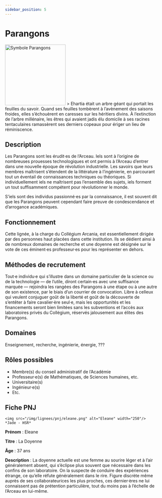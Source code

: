 ```yaml
---
sidebar_position: 5
---
```


# Parangons

<Columns>
  <Column className="col--3">
    <img src="/img/lignees/parangons.png" alt="Symbole Parangons" width="200"/>
  </Column>
  <Column>
> Ehartia était un arbre géant qui portait les feuilles du savoir. Quand ses feuilles tombèrent à l’avènement des saisons froides, elles s’échouèrent en caresses sur les héritiers divins. À l’extinction de l’arbre millénaire, les êtres qui avaient jadis élu domicile à ses racines tentaculaires ramassèrent ses derniers copeaux pour ériger un lieu de réminiscence.
  </Column>
</Columns>

## Description

Les Parangons sont les érudit·es de l’Arceau. Iels sont à l’origine de nombreuses prouesses technologiques et ont permis à l’Arceau d’entrer dans une nouvelle époque de révolution industrielle. Les savoirs que leurs membres maîtrisent s’étendent de la littérature à l’ingénierie, en parcourant tout un éventail de connaissances techniques ou théoriques. Si individuellement iels ne maîtrisent pas l’ensemble des sujets, iels forment un tout suffisamment compétent pour révolutionner le monde.

S’iels sont des individus passionné·es par la connaissance, il est souvent dit que les Parangons peuvent cependant faire preuve de condescendance et d’arrogance académiques.

## Fonctionnement

Cette lignée, à la charge du Collégium Arcania, est essentiellement dirigée par des personnes haut placées dans cette institution. Ils se dédient ainsi à de nombreux domaines de recherche et une doyenne est désignée sur le vote de ces éminent·es professeur·es pour les représenter en dehors.

## Méthodes de recrutement

Tout·e individu·e qui s’illustre dans un domaine particulier de la science ou de la technologie — de l’utile, diront certain·es avec une suffisance marquée — rejoindra les rangées des Parangons à une étape ou à une autre de son existence, par le biais d’un courrier de convocation. Libre à celleux qui veulent conjuguer goût de la liberté et goût de la découverte de s’entêter à faire cavalier·ère seul·e, mais les opportunités et les financements seront bien limitées sans les subventions et l’accès aux laboratoires privés du Collégium, réservés jalousement aux élites des Parangons.

## Domaines

Enseignement, recherche, ingénierie, énergie, ???

## Rôles possibles

- Membre(s) du conseil administratif de l’Académie
- Professeur·e(s) de Mathématiques, de Sciences humaines, etc.
- Universitaire(s)
- Ingénieur·e(s)
- Etc.

## Fiche PNJ

<Columns>
  <Column className='col--4'>

    <img src="/img/lignees/pnj/eleane.png" alt="Eleane" width="250"/>
    *Jade - HSR*

  </Column>
  <Column>

**Prénom** : Eleane

**Titre** : La Doyenne

**Âge** : 37 ans

**Description** : La doyenne actuelle est une femme au sourire léger et à l’air généralement absent, qui s’éclipse plus souvent que nécessaire dans les confins de son laboratoire. On la suspecte de conduire des expériences étrange, ce qu’elle réfute généralement dans le rire. Figure discrète même auprès de ses collaborateurices les plus proches, ces dernier·ères ne lui connaissent pas de prétention particulière, tout du moins pas à l’échelle de l’Arceau en lui-même.
</Column>
</Columns>
